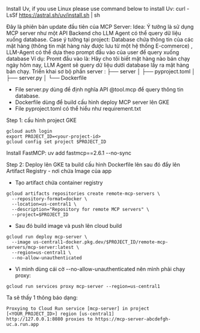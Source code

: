 Install Uv, if you use Linux please use command below to install Uv: 
curl -LsSf https://astral.sh/uv/install.sh | sh

Đây là phiên bản update đầu tiên của MCP Server:
Idea: Ý tưởng là sử dụng MCP server như một API Backend cho LLM Agent có thể query dữ liệu xuống database.
Case ý tưởng tại project: Database chứa thông tin của các mặt hàng (thông tin mặt hàng này được lưu từ một hệ thống E-commerce) , LLM-Agent có thể dựa theo prompt đầu vào của user để query xuống database
Ví dụ: Promt đầu vào là: Hãy cho tôi biết mặt hàng nào bán chạy ngày hôm nay, LLM Agent sẽ query dữ liệu dưới database lấy ra mặt hàng bán chạy. 
Triển khai sơ bộ phần server : 
├── server
│   ├── pyproject.toml
│   ├── server.py
│   └── Dockerfile

- File server.py dùng để định nghĩa API @tool.mcp để query thông tin database.
- Dockerfile dùng để build cấu hình deploy MCP server lên GKE
- File pyproject.toml có thể hiểu như requirement.txt

Step 1: cấu hình project GKE
```
gcloud auth login
export PROJECT_ID=<your-project-id>
gcloud config set project $PROJECT_ID
```

Install FastMCP: uv add fastmcp==2.6.1 --no-sync

Step 2: Deploy lên GKE
ta build cấu hình Dockerfile lên sau đó đẩy lên Artifact Registry - nơi chứa Image của app

- Tạo artifact chứa container registry
```
gcloud artifacts repositories create remote-mcp-servers \
  --repository-format=docker \
  --location=us-central1 \
  --description="Repository for remote MCP servers" \
  --project=$PROJECT_ID
```

- Sau đó build image và push lên cloud build

```
gcloud run deploy mcp-server \
  --image us-central1-docker.pkg.dev/$PROJECT_ID/remote-mcp-servers/mcp-server:latest \
  --region=us-central1 \
  --no-allow-unauthenticated
```

- Vì mình dùng cái cờ --no-allow-unauthenticated nên mình phải chạy proxy:

```
gcloud run services proxy mcp-server --region=us-central1
```


Ta sẽ thấy 1 thông báo dạng:
```
Proxying to Cloud Run service [mcp-server] in project [<YOUR_PROJECT_ID>] region [us-central1]
http://127.0.0.1:8080 proxies to https://mcp-server-abcdefgh-uc.a.run.app
```




